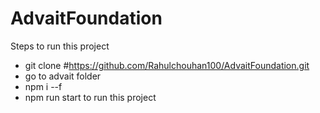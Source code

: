 # AdvaitFoundation
Steps to run this project

- git clone #https://github.com/Rahulchouhan100/AdvaitFoundation.git
- go to advait folder
- npm i --f
- npm run start to run this project
